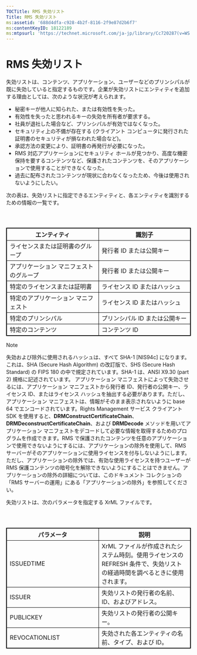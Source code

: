 ```yaml
---
TOCTitle: RMS 失効リスト
Title: RMS 失効リスト
ms:assetid: '688d4dfa-c928-4b2f-8116-2f9e87d2b6f7'
ms:contentKeyID: 18122189
ms:mtpsurl: 'https://technet.microsoft.com/ja-jp/library/Cc720287(v=WS.10)'
---
```


RMS 失効リスト
==============

失効リストは、コンテンツ、アプリケーション、ユーザーなどのプリンシパルが既に失効していると指定するものです。企業が失効リストにエンティティを追加する理由としては、次のような状況が考えられます。

-   秘密キーが他人に知られた、または有効性を失った。
-   有効性を失ったと思われるキーの失効を所有者が要求する。
-   社員が退社した場合など、プリンシパルが有効ではなくなった。
-   セキュリティ上の不備が存在する (クライアント コンピュータに発行された証明書のセキュリティが損なわれた場合など)。
-   承認方法の変更により、証明書の再発行が必要になった。
-   RMS 対応アプリケーションにセキュリティ ホールが見つかり、高度な機密保持を要するコンテンツなど、保護されたコンテンツを、そのアプリケーションで使用することができなくなった。
-   過去に配布されたコンテンツが現状に合わなくなったため、今後は使用されないようにしたい。

次の表は、失効リストに指定できるエンティティと、各エンティティを識別するための情報の一覧です。

###  

 
<table style="border:1px solid black;">
<colgroup>
<col width="50%" />
<col width="50%" />
</colgroup>
<thead>
<tr class="header">
<th style="border:1px solid black;" >エンティティ</th>
<th style="border:1px solid black;" >識別子</th>
</tr>
</thead>
<tbody>
<tr class="odd">
<td style="border:1px solid black;">ライセンスまたは証明書のグループ</td>
<td style="border:1px solid black;">発行者 ID または公開キー</td>
</tr>
<tr class="even">
<td style="border:1px solid black;">アプリケーション マニフェストのグループ</td>
<td style="border:1px solid black;">発行者 ID または公開キー</td>
</tr>
<tr class="odd">
<td style="border:1px solid black;">特定のライセンスまたは証明書</td>
<td style="border:1px solid black;">ライセンス ID またはハッシュ</td>
</tr>
<tr class="even">
<td style="border:1px solid black;">特定のアプリケーション マニフェスト</td>
<td style="border:1px solid black;">ライセンス ID またはハッシュ</td>
</tr>
<tr class="odd">
<td style="border:1px solid black;">特定のプリンシパル</td>
<td style="border:1px solid black;">プリンシパル ID または公開キー</td>
</tr>
<tr class="even">
<td style="border:1px solid black;">特定のコンテンツ</td>
<td style="border:1px solid black;">コンテンツ ID</td>
</tr>
</tbody>
</table>
  
> [!NOTE]  
> 失効および除外に使用されるハッシュは、すべて SHA-1 \[NIS94c\] になります。これは、SHA (Secure Hash Algorithm) の改訂版で、SHS (Secure Hash Standard) の FIPS 180 の中で規定されています。SHA-1 は、ANSI X9.30 (part 2) 規格に記述されています。 アプリケーション マニフェストによって失効させるには、アプリケーション マニフェストから発行者 ID、発行者の公開キー、ライセンス ID、またはライセンス ハッシュを抽出する必要があります。ただし、アプリケーション マニフェストは、情報がそのまま表示されないように base 64 でエンコードされています。Rights Management サービス クライアント SDK を使用すると、**DRMConstructCertificateChain**、**DRMDeconstructCertificateChain**、および **DRMDecode** メソッドを用いてアプリケーション マニフェストをデコードして必要な情報を取得するためのプログラムを作成できます。RMS で保護されたコンテンツを任意のアプリケーションで使用できないようにするには、アプリケーションの除外を使用して、RMS サーバーがそのアプリケーションに使用ライセンスを付与しないようにします。ただし、アプリケーションの除外では、有効な使用ライセンスを持つユーザーが RMS 保護コンテンツの暗号化を解除できないようにすることはできません。アプリケーションの除外の詳細については、このドキュメント コレクションの「RMS サーバーの運用」にある「アプリケーションの除外」を参照してください。 
  
失効リストは、次のパラメータを指定する XrML ファイルです。
  
###  

 
<table style="border:1px solid black;">
<colgroup>
<col width="50%" />
<col width="50%" />
</colgroup>
<thead>
<tr class="header">
<th style="border:1px solid black;" >パラメータ</th>
<th style="border:1px solid black;" >説明</th>
</tr>
</thead>
<tbody>
<tr class="odd">
<td style="border:1px solid black;">ISSUEDTIME</td>
<td style="border:1px solid black;">XrML ファイルが作成されたシステム時刻。使用ライセンスの REFRESH 条件で、失効リストの経過時間を調べるときに使用されます。</td>
</tr>
<tr class="even">
<td style="border:1px solid black;">ISSUER</td>
<td style="border:1px solid black;">失効リストの発行者の名前、ID、およびアドレス。</td>
</tr>
<tr class="odd">
<td style="border:1px solid black;">PUBLICKEY</td>
<td style="border:1px solid black;">失効リストの発行者の公開キー。</td>
</tr>
<tr class="even">
<td style="border:1px solid black;">REVOCATIONLIST</td>
<td style="border:1px solid black;">失効された各エンティティの名前、タイプ、および ID。</td>
</tr>
</tbody>
</table>
